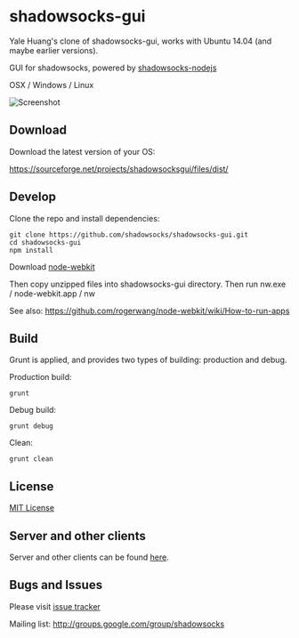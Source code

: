 shadowsocks-gui
===============

Yale Huang's clone of shadowsocks-gui, works with Ubuntu 14.04 (and maybe
earlier versions).

GUI for shadowsocks, powered by [shadowsocks-nodejs](https://github.com/clowwindy/shadowsocks-nodejs)

OSX / Windows / Linux

![Screenshot](https://raw.github.com/shadowsocks/shadowsocks-gui/master/screenshot.png)

Download
--------

Download the latest version of your OS:

https://sourceforge.net/projects/shadowsocksgui/files/dist/

Develop
-------

Clone the repo and install dependencies:

    git clone https://github.com/shadowsocks/shadowsocks-gui.git
    cd shadowsocks-gui
    npm install

Download [node-webkit](https://github.com/rogerwang/node-webkit#downloads)

Then copy unzipped files into shadowsocks-gui directory. Then run nw.exe / node-webkit.app / nw

See also: https://github.com/rogerwang/node-webkit/wiki/How-to-run-apps

Build
-----

Grunt is applied, and provides two types of building: production and debug.

Production build:

    grunt

Debug build:

    grunt debug

Clean:

    grunt clean

License
--------

[MIT License](https://raw.github.com/shadowsocks/shadowsocks-gui/master/LICENSE)

Server and other clients
---------

Server and other clients can be found [here](https://github.com/clowwindy/shadowsocks/wiki/Ports-and-Clients).


Bugs and Issues
----------------
Please visit [issue tracker](https://github.com/shadowsocks/shadowsocks-gui/issues?state=open)

Mailing list: http://groups.google.com/group/shadowsocks
